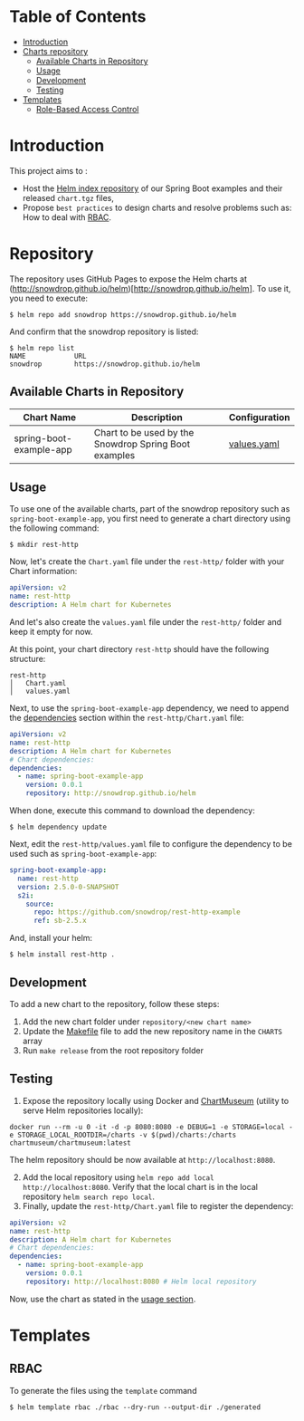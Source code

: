 Table of Contents
=================

* [Introduction](#introduction)
* [Charts repository](#repository)
  * [Available Charts in Repository](#available-charts-in-repository)
  * [Usage](#usage)
  * [Development](#development)
  * [Testing](#testing)
* [Templates](#templates)
  * [Role-Based Access Control](#rbac)

# Introduction

This project aims to :
- Host the [Helm index repository](http://snowdrop.github.io/helm/index.yaml) of our Spring Boot examples and their released `chart.tgz` files,
- Propose `best practices` to design charts and resolve problems such as: How to deal with [RBAC](#rbac).

# Repository

The repository uses GitHub Pages to expose the Helm charts at (http://snowdrop.github.io/helm)[http://snowdrop.github.io/helm]. To use it, you need to execute:

```console
$ helm repo add snowdrop https://snowdrop.github.io/helm
```

And confirm that the snowdrop repository is listed:

```console
$ helm repo list
NAME           	URL                               
snowdrop	    https://snowdrop.github.io/helm
```

## Available Charts in Repository

| Chart Name                     | Description | Configuration |
|--------------------------------|-------------| --------------|
| spring-boot-example-app        | Chart to be used by the Snowdrop Spring Boot examples | [values.yaml](repository/spring-boot-example-app/values.yaml) |

## Usage

To use one of the available charts, part of the snowdrop repository such as `spring-boot-example-app`, you first need to generate a chart directory using the following command:

```console
$ mkdir rest-http
```

Now, let's create the `Chart.yaml` file under the `rest-http/` folder with your Chart information:

```yaml
apiVersion: v2
name: rest-http
description: A Helm chart for Kubernetes
```

And let's also create the `values.yaml` file under the `rest-http/` folder and keep it empty for now.

At this point, your chart directory `rest-http` should have the following structure:

```
rest-http
│   Chart.yaml
│   values.yaml
```

Next, to use the `spring-boot-example-app` dependency, we need to append the [dependencies](https://helm.sh/docs/topics/charts/#chart-dependencies) section within the `rest-http/Chart.yaml` file:

```yaml
apiVersion: v2
name: rest-http
description: A Helm chart for Kubernetes
# Chart dependencies:
dependencies:
  - name: spring-boot-example-app
    version: 0.0.1
    repository: http://snowdrop.github.io/helm
```

When done, execute this command to download the dependency: 
```console
$ helm dependency update
```

Next, edit the `rest-http/values.yaml` file to configure the dependency to be used such as `spring-boot-example-app`:

```yaml
spring-boot-example-app:
  name: rest-http
  version: 2.5.0-0-SNAPSHOT
  s2i:
    source:
      repo: https://github.com/snowdrop/rest-http-example
      ref: sb-2.5.x
```

And, install your helm:
```console
$ helm install rest-http .
```

## Development

To add a new chart to the repository, follow these steps:
1. Add the new chart folder under `repository/<new chart name>`
2. Update the [Makefile](Makefile) file to add the new repository name in the `CHARTS` array
3. Run `make release` from the root repository folder

## Testing

1. Expose the repository locally using Docker and [ChartMuseum](https://chartmuseum.com/) (utility to serve Helm repositories locally):

```console
docker run --rm -u 0 -it -d -p 8080:8080 -e DEBUG=1 -e STORAGE=local -e STORAGE_LOCAL_ROOTDIR=/charts -v $(pwd)/charts:/charts chartmuseum/chartmuseum:latest
```

The helm repository should be now available at `http://localhost:8080`.

2. Add the local repository using `helm repo add local http://localhost:8080`. Verify that the local chart is in the local repository `helm search repo local`.
3. Finally, update the `rest-http/Chart.yaml` file to register the dependency:

```yaml
apiVersion: v2
name: rest-http
description: A Helm chart for Kubernetes
# Chart dependencies:
dependencies:
  - name: spring-boot-example-app
    version: 0.0.1
    repository: http://localhost:8080 # Helm local repository
```
Now, use the chart as stated in the [usage section](#usage).

# Templates

## RBAC

To generate the files using the `template` command
```console
$ helm template rbac ./rbac --dry-run --output-dir ./generated
```